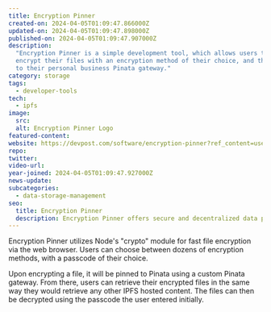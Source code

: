 ```yaml
---
title: Encryption Pinner
created-on: 2024-04-05T01:09:47.866000Z
updated-on: 2024-04-05T01:09:47.898000Z
published-on: 2024-04-05T01:09:47.907000Z
description:
  "Encryption Pinner is a simple development tool, which allows users to
  encrypt their files with an encryption method of their choice, and then pin them
  to their personal business Pinata gateway."
category: storage
tags:
  - developer-tools
tech:
  - ipfs
image:
  src:
  alt: Encryption Pinner Logo
featured-content:
website: https://devpost.com/software/encryption-pinner?ref_content=user-portfolio&ref_feature=in_progress
repo:
twitter:
video-url:
year-joined: 2024-04-05T01:09:47.927000Z
news-update:
subcategories:
  - data-storage-management
seo:
  title: Encryption Pinner
  description: Encryption Pinner offers secure and decentralized data pinning services.
---
```


Encryption Pinner utilizes Node's "crypto" module for fast file encryption via the web browser. Users can choose between dozens of encryption methods, with a passcode of their choice.

Upon encrypting a file, it will be pinned to Pinata using a custom Pinata gateway. From there, users can retrieve their encrypted files in the same way they would retrieve any other IPFS hosted content. The files can then be decrypted using the passcode the user entered initially.
